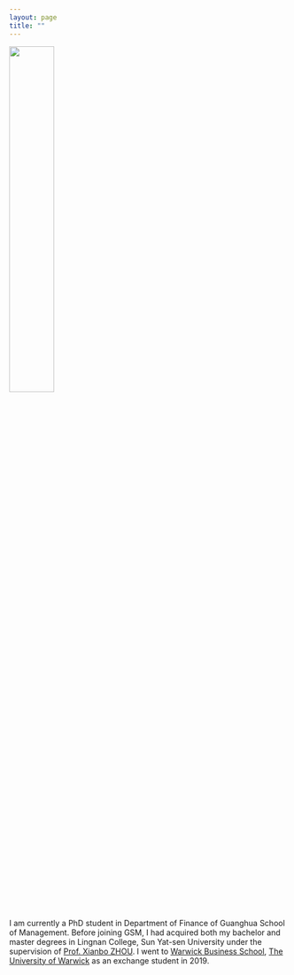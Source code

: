```yaml
---
layout: page
title: ""
---
```


<img src = "/thames.jpg" width = "40%" height = "40%" />

I am currently a PhD student in Department of Finance of Guanghua School of Management. Before joining GSM, I had acquired both my bachelor and master degrees in Lingnan College, Sun Yat-sen University under the supervision of [Prof. Xianbo ZHOU](https://lingnan.sysu.edu.cn/faculty/ZhouXianbo). I went to [Warwick Business School](https://www.wbs.ac.uk/), [The University of Warwick](https://warwick.ac.uk/) as an exchange student in 2019.







